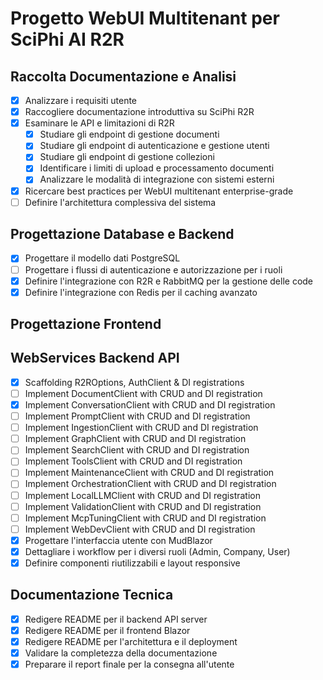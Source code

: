 # Progetto WebUI Multitenant per SciPhi AI R2R

## Raccolta Documentazione e Analisi
- [x] Analizzare i requisiti utente
- [x] Raccogliere documentazione introduttiva su SciPhi R2R
- [x] Esaminare le API e limitazioni di R2R
  - [x] Studiare gli endpoint di gestione documenti
  - [x] Studiare gli endpoint di autenticazione e gestione utenti
  - [x] Studiare gli endpoint di gestione collezioni
  - [x] Identificare i limiti di upload e processamento documenti
  - [x] Analizzare le modalità di integrazione con sistemi esterni
- [x] Ricercare best practices per WebUI multitenant enterprise-grade
- [ ] Definire l'architettura complessiva del sistema

## Progettazione Database e Backend
- [x] Progettare il modello dati PostgreSQL
- [ ] Progettare i flussi di autenticazione e autorizzazione per i ruoli
- [x] Definire l'integrazione con R2R e RabbitMQ per la gestione delle code
- [x] Definire l'integrazione con Redis per il caching avanzato

## Progettazione Frontend

## WebServices Backend API

- [x] Scaffolding R2ROptions, AuthClient & DI registrations
- [ ] Implement DocumentClient with CRUD and DI registration
- [x] Implement ConversationClient with CRUD and DI registration
- [ ] Implement PromptClient with CRUD and DI registration
- [ ] Implement IngestionClient with CRUD and DI registration
- [ ] Implement GraphClient with CRUD and DI registration
- [ ] Implement SearchClient with CRUD and DI registration
- [ ] Implement ToolsClient with CRUD and DI registration
- [ ] Implement MaintenanceClient with CRUD and DI registration
- [ ] Implement OrchestrationClient with CRUD and DI registration
- [ ] Implement LocalLLMClient with CRUD and DI registration
- [ ] Implement ValidationClient with CRUD and DI registration
- [ ] Implement McpTuningClient with CRUD and DI registration
- [ ] Implement WebDevClient with CRUD and DI registration
- [x] Progettare l'interfaccia utente con MudBlazor
- [x] Dettagliare i workflow per i diversi ruoli (Admin, Company, User)
- [x] Definire componenti riutilizzabili e layout responsive

## Documentazione Tecnica
- [x] Redigere README per il backend API server
- [x] Redigere README per il frontend Blazor
- [x] Redigere README per l'architettura e il deployment
- [x] Validare la completezza della documentazione
- [x] Preparare il report finale per la consegna all'utente
